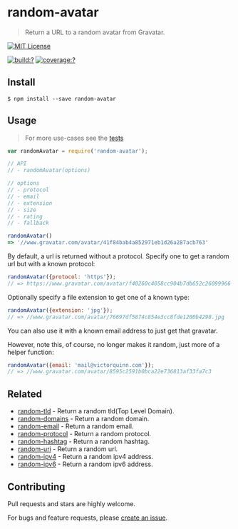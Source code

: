 # random-avatar

> Return a URL to a random avatar from Gravatar.
  

[![MIT License](https://img.shields.io/badge/license-MIT_License-green.svg?style=flat-square)](https://github.com/mock-end/random-avatar/blob/master/LICENSE)

[![build:?](https://img.shields.io/travis/mock-end/random-avatar/master.svg?style=flat-square)](https://travis-ci.org/mock-end/random-avatar)
[![coverage:?](https://img.shields.io/coveralls/mock-end/random-avatar/master.svg?style=flat-square)](https://coveralls.io/github/mock-end/random-avatar)


## Install

```
$ npm install --save random-avatar
```

## Usage

> For more use-cases see the [tests](https://github.com/mock-end/random-avatar/blob/master/test/spec/index.js)


```js
var randomAvatar = require('random-avatar');

// API
// - randomAvatar(options)

// options
// - protocol
// - email
// - extension
// - size
// - rating
// - fallback

randomAvatar()
=> '//www.gravatar.com/avatar/41f84bab4a852971eb1d26a287acb763'
```

By default, a url is returned without a protocol. Specify one to get a random url but with a known protocol:

```js
randomAvatar({protocol: 'https'});
// => https://www.gravatar.com/avatar/f40260c4058cc904b7db652c26099966
```

Optionally specify a file extension to get one of a known type:

```js
randomAvatar({extension: 'jpg'});
// => //www.gravatar.com/avatar/76697df5874c854e3cc8fde1200b4298.jpg
```

You can also use it with a known email address to just get that gravatar.

However, note this, of course, no longer makes it random, just more of a helper function:

```js
randomAvatar({email: 'mail@victorquinn.com'});
// => //www.gravatar.com/avatar/8595c2591b0bca22e736813af33fa7c3
```


## Related

- [random-tld](https://github.com/mock-end/random-tld) - Return a random tld(Top Level Domain).
- [random-domains](https://github.com/mock-end/random-domains) - Return a random domain.
- [random-email](https://github.com/mock-end/random-email) - Return a random email.
- [random-protocol](https://github.com/mock-end/random-protocol) - Return a random protocol.
- [random-hashtag](https://github.com/mock-end/random-tld) - Return a random hashtag.
- [random-uri](https://github.com/mock-end/random-uri.git) - Return a random url.
- [random-ipv4](https://github.com/mock-end/random-ipv4) - Return a random ipv4 address.
- [random-ipv6](https://github.com/mock-end/random-ipv6) - Return a random ipv6 address.

## Contributing

Pull requests and stars are highly welcome.

For bugs and feature requests, please [create an issue](https://github.com/mock-end/random-avatar/issues/new).
